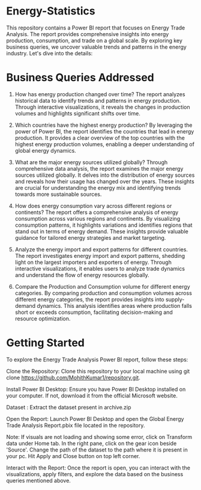 # Energy-Statistics

This repository contains a Power BI report that focuses on Energy Trade Analysis. The report provides comprehensive insights into energy production, consumption, and trade on a global scale. By exploring key business queries, we uncover valuable trends and patterns in the energy industry. Let's dive into the details:

# Business Queries Addressed
1. How has energy production changed over time?
The report analyzes historical data to identify trends and patterns in energy production. Through interactive visualizations, it reveals the changes in production volumes and highlights significant shifts over time.

2. Which countries have the highest energy production?
By leveraging the power of Power BI, the report identifies the countries that lead in energy production. It provides a clear overview of the top countries with the highest energy production volumes, enabling a deeper understanding of global energy dynamics.

3. What are the major energy sources utilized globally?
Through comprehensive data analysis, the report examines the major energy sources utilized globally. It delves into the distribution of energy sources and reveals how their usage has changed over the years. These insights are crucial for understanding the energy mix and identifying trends towards more sustainable sources.

4. How does energy consumption vary across different regions or continents?
The report offers a comprehensive analysis of energy consumption across various regions and continents. By visualizing consumption patterns, it highlights variations and identifies regions that stand out in terms of energy demand. These insights provide valuable guidance for tailored energy strategies and market targeting.

5. Analyze the energy import and export patterns for different countries.
The report investigates energy import and export patterns, shedding light on the largest importers and exporters of energy. Through interactive visualizations, it enables users to analyze trade dynamics and understand the flow of energy resources globally.

6. Compare the Production and Consumption volume for different energy categories.
By comparing production and consumption volumes across different energy categories, the report provides insights into supply-demand dynamics. This analysis identifies areas where production falls short or exceeds consumption, facilitating decision-making and resource optimization.

# Getting Started
To explore the Energy Trade Analysis Power BI report, follow these steps:

Clone the Repository: Clone this repository to your local machine using git clone https://github.com/MohithKumar1/repository.git.

Install Power BI Desktop: Ensure you have Power BI Desktop installed on your computer. If not, download it from the official Microsoft website.

Dataset : Extract the dataset present in archive.zip

Open the Report: Launch Power BI Desktop and open the Global Energy Trade Analysis Report.pbix file located in the repository.

Note: If visuals are not loading and showing some error, click on Transform data under Home tab. In the right pane, click on the gear icon beside 'Source'. Change the path of the dataset to the path where it is present in your pc. Hit Apply and Close button on top left corner.

Interact with the Report: Once the report is open, you can interact with the visualizations, apply filters, and explore the data based on the business queries mentioned above.
